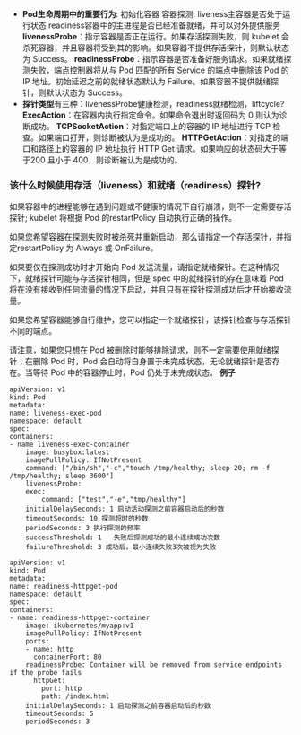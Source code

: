 
+ **Pod生命周期中的重要行为**:
    初始化容器
    容器探测:
      liveness主容器是否处于运行状态
      readiness容器中的主进程是否已经准备就绪，并可以对外提供服务
**livenessProbe**：指示容器是否正在运行。如果存活探测失败，则 kubelet 会杀死容器，并且容器将受到其的影响。如果容器不提供存活探针，则默认状态为 Success。
**readinessProbe**：指示容器是否准备好服务请求。如果就绪探测失败，端点控制器将从与 Pod 匹配的所有 Service 的端点中删除该 Pod 的 IP 地址。初始延迟之前的就绪状态默认为 Failure。如果容器不提供就绪探针，则默认状态为 Success。
+ **探针类型**有三种：livenessProbe健康检测，readiness就绪检测，liftcycle?
**ExecAction**：在容器内执行指定命令。如果命令退出时返回码为 0 则认为诊断成功。
**TCPSocketAction**：对指定端口上的容器的 IP 地址进行 TCP 检查。如果端口打开，则诊断被认为是成功的。
**HTTPGetAction**：对指定的端口和路径上的容器的 IP 地址执行 HTTP Get 请求。如果响应的状态码大于等于200 且小于 400，则诊断被认为是成功的。
### **该什么时候使用存活（liveness）和就绪（readiness）探针?**
如果容器中的进程能够在遇到问题或不健康的情况下自行崩溃，则不一定需要存活探针; kubelet 将根据 Pod 的restartPolicy 自动执行正确的操作。

如果您希望容器在探测失败时被杀死并重新启动，那么请指定一个存活探针，并指定restartPolicy 为 Always 或 OnFailure。

如果要仅在探测成功时才开始向 Pod 发送流量，请指定就绪探针。在这种情况下，就绪探针可能与存活探针相同，但是 spec 中的就绪探针的存在意味着 Pod 将在没有接收到任何流量的情况下启动，并且只有在探针探测成功后才开始接收流量。

如果您希望容器能够自行维护，您可以指定一个就绪探针，该探针检查与存活探针不同的端点。

请注意，如果您只想在 Pod 被删除时能够排除请求，则不一定需要使用就绪探针；在删除 Pod 时，Pod 会自动将自身置于未完成状态，无论就绪探针是否存在。当等待 Pod 中的容器停止时，Pod 仍处于未完成状态。
**例子**
```
apiVersion: v1
kind: Pod
metadata:
name: liveness-exec-pod
namespace: default
spec:
containers:
- name liveness-exec-container
    image: busybox:latest
    imagePullPolicy: IfNotPresent
    command: ["/bin/sh","-c","touch /tmp/healthy; sleep 20; rm -f /tmp/healthy; sleep 3600"]
    livenessProbe:
    exec:
        command: ["test","-e","tmp/healthy"]
    initialDelaySeconds: 1 启动活动探测之前容器启动后的秒数
    timeoutSeconds: 10 探测超时的秒数
    periodSeconds: 3 执行探测的频率
    successThreshold: 1   失败后探测成功的最小连续成功次数
    failureThreshold: 3 成功后，最小连续失败3次被视为失败
```
```
apiVersion: v1
kind: Pod
metadata:
name: readiness-httpget-pod
namespace: default
spec:
containers:
- name: readiness-httpget-container
    image: ikubernetes/myapp:v1
    imagePullPolicy: IfNotPresent
    ports:
    - name: http
      containerPort: 80
    readinessProbe: Container will be removed from service endpoints if the probe fails
      httpGet:
        port: http
        path: /index.html
    initialDelaySeconds: 1 启动探测之前容器启动后的秒数
    timeoutSeconds: 5
    periodSeconds: 3
```